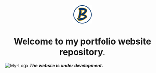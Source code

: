 <p align="center">
  <a href="https://meingehirn.my.id/">
    <img alt="My-Logo" src="https://github.com/bluntswordman/mein-gehirn/blob/main/src/assets/svg/logo.svg" width="60" />
  </a>
</p>
<h1 align="center">
  Welcome to my portfolio website repository.
</h1>

<div>
  <img alt="My-Logo" src="https://drive.google.com/uc?id=129WTQCEWJFT3D1eedDy11FtECF4M4hZk" width="20" />
  <strong><em>The website is under development.</em></strong>
 </div>
